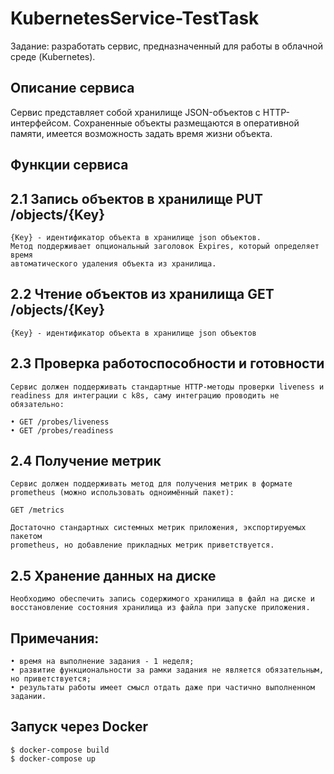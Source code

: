 # KubernetesService-TestTask
Задание: разработать сервис, предназначенный для работы в облачной среде (Kubernetes).

## Описание сервиса
Сервис представляет собой хранилище JSON-объектов с HTTP-интерфейсом. Сохраненные
объекты размещаются в оперативной памяти, имеется возможность задать время жизни объекта.

## Функции сервиса
## 2.1 Запись объектов в хранилище PUT /objects/{Key}
    {Key} - идентификатор объекта в хранилище json объектов.
    Метод поддерживает опциональный заголовок Expires, который определяет время
    автоматического удаления объекта из хранилища.
    
## 2.2 Чтение объектов из хранилища GET /objects/{Key}
    {Key} - идентификатор объекта в хранилище json объектов

## 2.3 Проверка работоспособности и готовности
    Сервис должен поддерживать стандартные HTTP-методы проверки liveness и readiness для интеграции с k8s, саму интеграцию проводить не обязательно:

    • GET /probes/liveness
    • GET /probes/readiness

## 2.4 Получение метрик
    Сервис должен поддерживать метод для получения метрик в формате prometheus (можно использовать одноимённый пакет): 
    
    GET /metrics
    
    Достаточно стандартных системных метрик приложения, экспортируемых пакетом
    prometheus, но добавление прикладных метрик приветствуется.

## 2.5 Хранение данных на диске
    Необходимо обеспечить запись содержимого хранилища в файл на диске и восстановление состояния хранилища из файла при запуске приложения.

## Примечания:
    • время на выполнение задания - 1 неделя;
    • развитие функциональности за рамки задания не является обязательным, но приветствуется;
    • результаты работы имеет смысл отдать даже при частично выполненном задании.

## Запуск через Docker
```
$ docker-compose build
$ docker-compose up
```